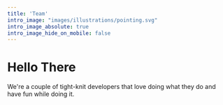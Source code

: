 ```yaml
---
title: 'Team'
intro_image: "images/illustrations/pointing.svg"
intro_image_absolute: true
intro_image_hide_on_mobile: false
---
```


# Hello There

We're a couple of tight-knit developers that love doing what they do and have fun while doing it.
